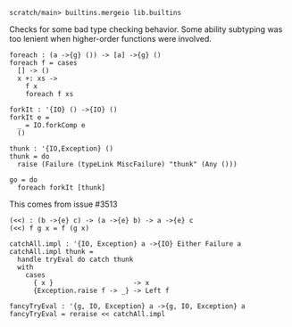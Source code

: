 ``` ucm :hide
scratch/main> builtins.mergeio lib.builtins
```

Checks for some bad type checking behavior. Some ability subtyping was
too lenient when higher-order functions were involved.

``` unison :error
foreach : (a ->{g} ()) -> [a] ->{g} ()
foreach f = cases
  [] -> ()
  x +: xs ->
    f x
    foreach f xs

forkIt : '{IO} () ->{IO} ()
forkIt e =
  _ = IO.forkComp e
  ()

thunk : '{IO,Exception} ()
thunk = do
  raise (Failure (typeLink MiscFailure) "thunk" (Any ()))

go = do
  foreach forkIt [thunk]
```

This comes from issue #3513

``` unison :error
(<<) : (b ->{e} c) -> (a ->{e} b) -> a ->{e} c
(<<) f g x = f (g x)

catchAll.impl : '{IO, Exception} a ->{IO} Either Failure a
catchAll.impl thunk =
  handle tryEval do catch thunk
  with
    cases
      { x }                    -> x
      {Exception.raise f -> _} -> Left f

fancyTryEval : '{g, IO, Exception} a ->{g, IO, Exception} a
fancyTryEval = reraise << catchAll.impl
```
